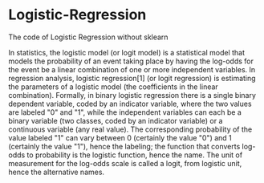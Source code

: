 # Logistic-Regression
The code of Logistic Regression without sklearn

In statistics, the logistic model (or logit model) is a statistical model that models the probability of an event taking place by having the log-odds for the event be a linear combination of one or more independent variables. In regression analysis, logistic regression[1] (or logit regression) is estimating the parameters of a logistic model (the coefficients in the linear combination). Formally, in binary logistic regression there is a single binary dependent variable, coded by an indicator variable, where the two values are labeled "0" and "1", while the independent variables can each be a binary variable (two classes, coded by an indicator variable) or a continuous variable (any real value). The corresponding probability of the value labeled "1" can vary between 0 (certainly the value "0") and 1 (certainly the value "1"), hence the labeling; the function that converts log-odds to probability is the logistic function, hence the name. The unit of measurement for the log-odds scale is called a logit, from logistic unit, hence the alternative names.
